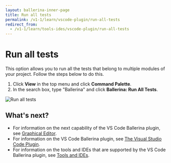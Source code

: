 ```yaml
---
layout: ballerina-inner-page
title: Run all tests
permalink: /v1-1/learn/vscode-plugin/run-all-tests
redirect_from:
  - /v1-1/learn/tools-ides/vscode-plugin/run-all-tests
---
```


# Run all tests

This option allows you to run all the tests that belong to multiple modules of your project. Follow the steps below to do this.

1. Click **View** in the top menu and click **Command Palette**.
2. In the search box, type "Ballerina" and click **Ballerina: Run All Tests**.

![Run all tests](../../images/run-all-tests.gif)

## What's next?

- For information on the next capability of the VS Code Ballerina plugin, see [Graphical Editor](graphical-editor.md).
- For information on the VS Code Ballerina plugin, see [The Visual Studio Code Plugin](../vscode-plugin.md).
- For information on the tools and IDEs that are supported by the VS Code Ballerina plugin, see [Tools and IDEs](../../tools-ides.md).
